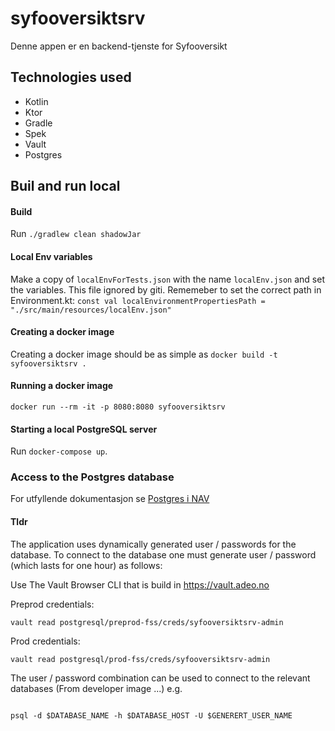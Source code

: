 # syfooversiktsrv
Denne appen er en backend-tjenste for Syfooversikt

## Technologies used
* Kotlin
* Ktor
* Gradle
* Spek
* Vault
* Postgres

## Buil and run local


#### Build
Run `./gradlew clean shadowJar`
   
#### Local Env variables
Make a copy of `localEnvForTests.json` with the name `localEnv.json` and set the variables. This file ignored by giti. 
Rememeber to set the correct path in Environment.kt: `const val localEnvironmentPropertiesPath = "./src/main/resources/localEnv.json"`

#### Creating a docker image
Creating a docker image should be as simple as `docker build -t syfooversiktsrv .`

#### Running a docker image
`docker run --rm -it -p 8080:8080 syfooversiktsrv`

#### Starting a local PostgreSQL server

Run `docker-compose up`.

### Access to the Postgres database

For utfyllende dokumentasjon se [Postgres i NAV](https://github.com/navikt/utvikling/blob/master/PostgreSQL.md)


#### Tldr

The application uses dynamically generated user / passwords for the database.
To connect to the database one must generate user / password (which lasts for one hour)
as follows:

Use The Vault Browser CLI that is build in https://vault.adeo.no


Preprod credentials:

```
vault read postgresql/preprod-fss/creds/syfooversiktsrv-admin

```

Prod credentials:

```
vault read postgresql/prod-fss/creds/syfooversiktsrv-admin

```

The user / password combination can be used to connect to the relevant databases (From developer image ...)
e.g.

```

psql -d $DATABASE_NAME -h $DATABASE_HOST -U $GENERERT_USER_NAME

```
